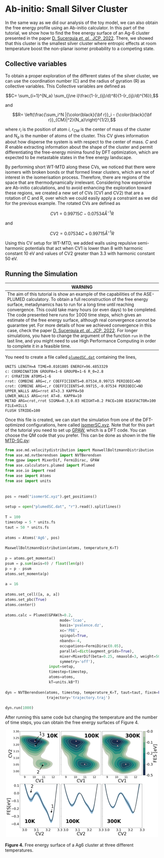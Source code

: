 # Ab-initio: Small Silver Cluster

In the same way as we did our analysis of the toy model, we can also obtain the free energy profile using an Ab-initio calculator. In this part of the tutorial, we show how to find the free energy surface of an Ag-6 cluster presented in the paper [D. Sucerquia *et. al.*, JCP, 2022](https://doi.org/10.1063/5.0082332). There, we showed that this cluster is the smallest silver cluster where entropic effects at room temperature boost the non-planar isomer probability to a competing state.

## Collective variables

To obtain a proper exploration of the different states of the silver cluster, we can use the coordination number (C) and the radius of gyration (R) as collective variables. This Collective variables are defined as

```math
C= \sum_{i=1}^{N_a} \sum_{j\ne i}\frac{1-(r_{ij}/d)^8}{1-(r_{ij}/d)^{16}},
```

and

```math
R= \left(\frac{\sum_i^N |{\color{black}{\bf r}}_i - {\color{black}{\bf r}}_{CM}|^2}{N_a}\right)^{1/2},
```

where $r_i$ is the position of atom $i$, $r_{CM}$ is the center of mass of the cluster and $N_a$ is the number of atoms of the cluster. This CV gives information about how disperse the system is with respect to the center of mass. $C$ and $R$ enable extracting information about the shape of the cluster and permit differentiating the free-energy minima found by DFT optimization, which are expected to be metastable states in the free energy landscape.

By performing short WT-MTD along these CVs, we noticed that there were isomers with broken bonds or that formed linear clusters, which are not of interest in the isomerisation process. Therefore, there are regions of the space that are thermodynamically irrelevant. Considering how expensive are Ab-initio calculations, and to avoid enhancing the exploration toward these regions, we created a new set of CVs (CV1 and CV2) that are a rotation of C and R, over which we could easily apply a constraint as we did for the previous example. The rotated CVs are defined as
 
$$
CV 1 = 0.99715 C − 0.07534Å^{−1} R
$$

and

$$
CV 2 = 0.07534 C + 0.99715Å^{−1} R
$$

Using this CV setup for WT-MTD, we added walls using repulsive semi-harmonic potentials that act when CV1 is lower than 8 with harmonic constant 10 eV and values of CV2 greater than 3.3 with harmonic constant 50 eV.

## Running the Simulation

| **WARNING** |
| ---         |
| The aim of this tutorial is show an example of the capabilities of the ASE-PLUMED calculatory. To obtain a full reconstruction of the free energy surface, metadynamics has to run for a long time until reaching convergence. This could take many hours (or even days) to be completed. The code presented here runs for 1000 time steps, which gives an estimate of the free energy surface, although real convergence cannot be guarantee yet. For more details of how we achieved convergence in this case, check the paper [D. Sucerquia *et. al.*, JCP, 2022](https://doi.org/10.1063/5.0082332). For longer simulations, you have to change the argument of the function `run` in the last line, and you might need to use High Performance Computing in order to complete it in a feasible time.|

You need to create a file called [`plumedSC.dat`](https://github.com/Sucerquia/ASE-PLUMED_tutorial/blob/master/files/plumedSC.dat) containing the lines,

```plumed
UNITS LENGTH=A TIME=0.0101805 ENERGY=96.4853329
c: COORDINATION GROUPA=1-6 GROUPB=1-6 R_0=2.8
r: GYRATION ATOMS=1-6
rrot: COMBINE ARG=c,r COEFFICIENTS=0.07534,0.99715 PERIODIC=NO
crot: COMBINE ARG=c,r COEFFICIENTS=0.99715,-0.07534 PERIODIC=NO
UPPER_WALLS ARG=rrot AT=3.3 KAPPA=50
LOWER_WALLS ARG=crot AT=8. KAPPA=10
METAD ARG=crot,rrot SIGMA=0.3,0.03 HEIGHT=0.2 PACE=100 BIASFACTOR=100 FILE=HILLS
FLUSH STRIDE=100
```

Once this file is created, we can start the simulation from one of the DFT-optimized configurations, here called [isomerSC.xyz](https://github.com/Sucerquia/ASE-PLUMED_tutorial/blob/master/files/isomerSC.xyz). Note that for this part of the tutorial you need to set up [GPAW](https://gpaw.readthedocs.io/), which is a DFT code. You can choose the QM code that you prefer. This can be done as shown in the file [MTD-SC.py](https://github.com/Sucerquia/ASE-PLUMED_tutorial/blob/master/files/MTD-SC.py):

``` python
from ase.md.velocitydistribution import MaxwellBoltzmannDistribution
from ase.md.nvtberendsen import NVTBerendsen
from gpaw import MixerDif, FermiDirac, GPAW
from ase.calculators.plumed import Plumed
from ase.io import read
from ase import Atoms
from ase import units


pos = read("isomerSC.xyz").get_positions()

setup = open("plumedSC.dat", "r").read().splitlines()

T = 100
timestep = 5 * units.fs
taut = 50 * units.fs

atoms = Atoms('Ag6', pos)

MaxwellBoltzmannDistribution(atoms, temperature_K=T)

p = atoms.get_momenta()
psum = p.sum(axis=0) / float(len(p))
p = p - psum
atoms.set_momenta(p)

a = 16

atoms.set_cell([a, a, a])
atoms.set_pbc(True)
atoms.center()

atoms.calc = Plumed(GPAW(h=0.2,
                         mode='lcao',
                         basis='pvalence.dz',
                         xc='PBE',
                         spinpol=True,
                         nbands=-4,
                         occupations=FermiDirac(0.05),
                         parallel=dict(augment_grids=True),
                         mixer=MixerDif(beta=0.25, nmaxold=3, weight=50.0),
                         symmetry='off'),
                    input=setup,
                    timestep=timestep,
                    atoms=atoms,
                    kT=units.kB*T)

dyn = NVTBerendsen(atoms, timestep, temperature_K=T, taut=taut, fixcm=False,
                   trajectory='trajectory.traj')

dyn.run(1000)
```

After running this same code but changing the temperature and the number of time steps, you can obtain the free energy surfaces of Figure 4.

<div align="center">
   <img src="/files/Ag6-FES.png"  width="500">
</div>

**Figure 4.** Free energy surface of a Ag6 cluster at three different temperatures.
